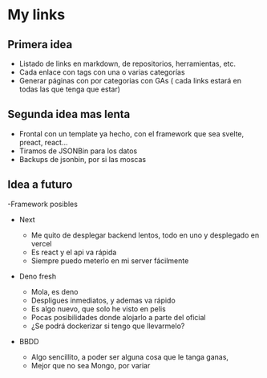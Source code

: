 # My links

## Primera idea

- Listado de links en markdown, de repositorios, herramientas, etc.
- Cada enlace con tags con una o varias categorías
- Generar páginas con por categorias con GAs ( cada links estará en todas las que tenga que estar)

## Segunda idea mas lenta
  - Frontal con un template ya hecho, con el framework que sea svelte, preact, react...
  - Tiramos de JSONBin para los datos
  - Backups de jsonbin, por si las moscas

## Idea a futuro

-Framework posibles
   - Next 
     - Me quito de desplegar backend lentos, todo en uno y desplegado en vercel
     - Es react y el api va rápida
     - Siempre puedo meterlo en mi server fácilmente
     
   - Deno fresh
     - Mola, es deno
     - Despligues inmediatos, y ademas va rápido
     - Es algo nuevo, que solo he visto en pelis
     - Pocas posibilidades donde alojarlo a parte del oficial
     - ¿Se podrá dockerizar si tengo que llevarmelo?
     

- BBDD 
  - Algo sencillito, a poder ser alguna cosa que le tanga ganas, 
  - Mejor que no sea Mongo, por variar
  
